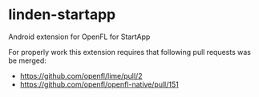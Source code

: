 linden-startapp
===============

Android extension for OpenFL for StartApp

For properly work this extension requires that following pull requests
was be merged:
- https://github.com/openfl/lime/pull/2
- https://github.com/openfl/openfl-native/pull/151
